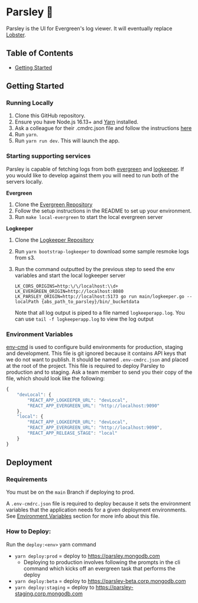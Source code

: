 # Parsley 🌿

Parsley is the UI for Evergreen's log viewer. It will eventually replace [Lobster](https://github.com/evergreen-ci/lobster).

## Table of Contents

- [Getting Started](#getting-started)

## Getting Started

### Running Locally

1. Clone this GitHub repository.
2. Ensure you have Node.js 16.13+ and [Yarn](https://yarnpkg.com/getting-started/install) installed.
3. Ask a colleague for their .cmdrc.json file and follow the instructions [here](#environment-variables)
4. Run `yarn`.
5. Run `yarn run dev`. This will launch the app.

### Starting supporting services

Parsley is capable of fetching logs from both [evergreen](https://github.com/evergreen-ci/evergreen) and [logkeeper](https://github.com/evergreen-ci/logkeeper). If you would like to develop against them you will need to run both of the servers locally.

**Evergreen**
1. Clone the [Evergreen Repository](https://github.com/evergreen-ci/evergreen)
2. Follow the setup instructions in the README to set up your environment.
3. Run `make local-evergreen` to start the local evergreen server

**Logkeeper**
1. Clone the [Logkeeper Repository](https://github.com/evergreen-ci/logkeeper)
2. Run `yarn bootstrap-logkeeper` to download some sample resmoke logs from s3. 
3. Run the command outputted by the previous step to seed the env variables and start the local logkeeper server 

    `LK_CORS_ORIGINS=http:\/\/localhost:\\d+ LK_EVERGREEN_ORIGIN=http://localhost:8080 LK_PARSLEY_ORIGIN=http://localhost:5173 go run main/logkeeper.go --localPath {abs_path_to_parsley}/bin/_bucketdata` 

    Note that all log output is piped to a file named `logkeeperapp.log`.
    You can use `tail -f logkeeperapp.log` to view the log output


### Environment Variables

[env-cmd](https://github.com/toddbluhm/env-cmd#readme) is used to configure build environments for production, staging and development. This file is git ignored because it contains API keys that we do not want to publish. It should be named `.env-cmdrc.json` and placed at the root of the project. This file is required to deploy Parsley to production and to staging. Ask a team member to send you their copy of the file, which should look like the following:

```js
{
    "devLocal": {
        "REACT_APP_LOGKEEPER_URL": "devLocal",
        "REACT_APP_EVERGREEN_URL": "http://localhost:9090"
    },
    "local": {
        "REACT_APP_LOGKEEPER_URL": "devLocal",
        "REACT_APP_EVERGREEN_URL": "http://localhost:9090",
        "REACT_APP_RELEASE_STAGE": "local"
    }
}

```

## Deployment

### Requirements

You must be on the `main` Branch if deploying to prod.

A `.env-cmdrc.json` file is required to deploy because it sets the environment variables that the application needs for a given deployment environments. See [Environment Variables](#environment-variables) section for more info about this file.

### How to Deploy:

Run the `deploy:<env>` yarn command

* `yarn deploy:prod` = deploy to https://parsley.mongodb.com
    * Deploying to production involves following the prompts in the cli command which kicks off an evergreen task that performs the deploy
* `yarn deploy:beta` = deploy to https://parsley-beta.corp.mongodb.com
* `yarn deploy:staging` = deploy to https://parsley-staging.corp.mongodb.com
